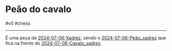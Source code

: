# Peão do cavalo
#v0 #chess 

---
É uma peça de [2024-07-06-Xadrez](api/2024/07/2024-07-06-Xadrez.md), sendo o [2024-07-06-Peão_xadrez](_insight/2024-07-06-Peão_xadrez.md) que fica na frente do [2024-07-06-Cavalo_xadrez](_insight/2024-07-06-Cavalo_xadrez.md).
